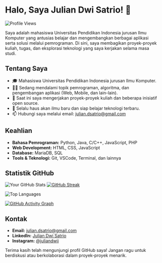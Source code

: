 # Halo, Saya Julian Dwi Satrio! 👋

![Profile Views](https://komarev.com/ghpvc/?username=jouleee&label=Profile%20Views&color=0e75b6&style=flat)


Saya adalah mahasiswa Universitas Pendidikan Indonesia jurusan Ilmu Komputer yang antusias belajar dan mengembangkan berbagai aplikasi serta solusi melalui pemrograman. Di sini, saya membagikan proyek-proyek kuliah, tugas, dan eksplorasi teknologi yang saya kerjakan selama masa studi.

## Tentang Saya
- 🎓 Mahasiswa Universitas Pendidikan Indonesia jurusan Ilmu Komputer.
- 👨‍💻 Sedang mendalami topik pemrograman, algoritma, dan pengembangan aplikasi (Web, Mobile, dan lain-lain).
- 🔭 Saat ini saya mengerjakan proyek-proyek kuliah dan beberapa inisiatif open source.
- 🌱 Selalu haus akan ilmu baru dan siap belajar teknologi terbaru.
- 📫 Hubungi saya melalui email: julian.dsatrio@gmail.com

## Keahlian
- **Bahasa Pemrograman:** Python, Java, C/C++, JavaScript, PHP
- **Web Development:** HTML, CSS, JavaScript
- **Database:** MariaDB, SQL
- **Tools & Teknologi:** Git, VSCode, Terminal, dan lainnya

## Statistik GitHub
![Your GitHub Stats](https://github-readme-stats.vercel.app/api?username=jouleee&show_icons=true&theme=tokyonight)    [![GitHub Streak](https://streak-stats.demolab.com/?user=jouleee&theme=tokyonight)](https://git.io/streak-stats)

![Top Languages](https://github-readme-stats.vercel.app/api/top-langs/?username=jouleee&layout=compact&theme=tokyonight)

[![GitHub Activity Graph](https://github-readme-activity-graph.vercel.app/graph?username=jouleee&theme=react-dark)](https://github.com/ashutosh00710/github-readme-activity-graph)

## Kontak
- **Email:** julian.dsatrio@gmail.com
- **LinkedIn:** [Julian Dwi Satrio](https://www.linkedin.com/in/juliandwi/)
- **Instagram:** [@juliandwii](https://instagram.com/juliandwii)

Terima kasih telah mengunjungi profil GitHub saya! Jangan ragu untuk berdiskusi atau berkolaborasi dalam proyek-proyek menarik.
